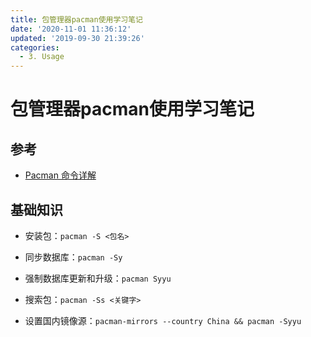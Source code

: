 ```yaml
---
title: 包管理器pacman使用学习笔记
date: '2020-11-01 11:36:12'
updated: '2019-09-30 21:39:26'
categories:
  - 3. Usage
---
```

# 包管理器pacman使用学习笔记

## 参考

- [Pacman 命令详解](https://gist.github.com/fbigun/b859fc426c11f972ec97)

## 基础知识

- 安装包：`pacman -S <包名>`

- 同步数据库：`pacman -Sy`

- 强制数据库更新和升级：`pacman Syyu`

- 搜索包：`pacman -Ss <关键字>`

- 设置国内镜像源：`pacman-mirrors --country China && pacman -Syyu`
